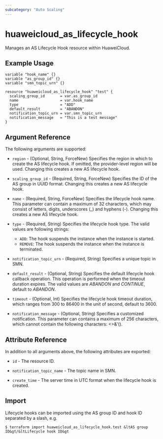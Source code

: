 ```yaml
---
subcategory: "Auto Scaling"
---
```


# huaweicloud_as_lifecycle_hook

Manages an AS Lifecycle Hook resource within HuaweiCloud.

## Example Usage

```hcl
variable "hook_name" {}
variable "as_group_id" {}
variable "smn_topic_urn" {}

resource "huaweicloud_as_lifecycle_hook" "test" {
  scaling_group_id       = var.as_group_id
  name                   = var.hook_name
  type                   = "ADD"
  default_result         = "ABANDON"
  notification_topic_urn = var.smn_topic_urn
  notification_message   = "This is a test message"
}
```

## Argument Reference

The following arguments are supported:

* `region` - (Optional, String, ForceNew) Specifies the region in which to create the AS lifecycle hook.
  If omitted, the provider-level region will be used. Changing this creates a new AS lifecycle hook.

* `scaling_group_id` - (Required, String, ForceNew) Specifies the ID of the AS group in UUID format.
  Changing this creates a new AS lifecycle hook.

* `name` - (Required, String, ForceNew) Specifies the lifecycle hook name. This parameter can contain a maximum of
  32 characters, which may consist of letters, digits, underscores (_) and hyphens (-).
  Changing this creates a new AS lifecycle hook.

* `type` - (Required, String) Specifies the lifecycle hook type. The valid values are following strings:
  + `ADD`: The hook suspends the instance when the instance is started.
  + `REMOVE`: The hook suspends the instance when the instance is terminated.

* `notification_topic_urn` - (Required, String) Specifies a unique topic in SMN.

* `default_result` - (Optional, String) Specifies the default lifecycle hook callback operation. This operation is
  performed when the timeout duration expires. The valid values are *ABANDON* and *CONTINUE*, default to *ABANDON*.

* `timeout` - (Optional, Int) Specifies the lifecycle hook timeout duration, which ranges from 300 to 86400 in the unit
  of second, default to 3600.

* `notification_message` - (Optional, String) Specifies a customized notification. This parameter can contains a maximum
  of 256 characters, which cannot contain the following characters: <>&'().

## Attribute Reference

In addition to all arguments above, the following attributes are exported:

* `id` - The resource ID.

* `notification_topic_name` - The topic name in SMN.

* `create_time` - The server time in UTC format when the lifecycle hook is created.

## Import

Lifecycle hooks can be imported using the AS group ID and hook ID separated by a slash, e.g.

```
$ terraform import huaweicloud_as_lifecycle_hook.test &ltAS group ID&gt/&ltLifecycle hook ID&gt
```
